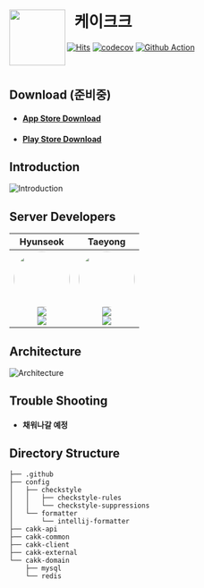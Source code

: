 # &nbsp; 케이크크 <a href="https://apps.apple.com/kr/app/%EC%BC%80%EC%9D%B4%ED%81%AC%ED%81%AC/id6449973946"><img src="https://github.com/CAKK-DEV/cakk-server/assets/56003992/36114846-3e0b-493c-9638-c02ad4b3a44e" align="left" width="100"></a>

[![Hits](https://hits.seeyoufarm.com/api/count/incr/badge.svg?url=https%3A%2F%2Fgithub.com%2Fcakk-dev%2Fcakk-server&count_bg=%2328DBE6&title_bg=%232D3540&icon=&icon_color=%23E7E7E7&title=hits&edge_flat=false)](https://hits.seeyoufarm.com)
[![codecov](https://codecov.io/gh/cakk-dev/cakk-server/graph/badge.svg?token=WMYRL0M1PU)](https://codecov.io/gh/cakk-dev/cakk-server)
[![Github Action](https://github.com/cakk-dev/cakk-server/actions/workflows/ci.yml/badge.svg)](https://github.com/cakk-dev/cakk-server/actions)

<br>

## Download (준비중)

- #### [App Store Download](https://apps.apple.com/kr/app/%EC%BC%80%EC%9D%B4%ED%81%AC%ED%81%AC/id6449973946)
- #### [Play Store Download](https://play.google.com/store/apps/details?id=com.prography.cakk&pcampaignid=web_share)

## Introduction

![Introduction](https://github.com/CAKK-DEV/cakk-server/assets/56003992/53515b12-d198-4a67-bc29-a8c4ef02df35)

## Server Developers

|                                                                                                                                                                                                                                                 Hyunseok                                                                                                                                                                                                                                                  |                                                                                                                                                                                                                                                          Taeyong                                                                                                                                                                                                                                                           |
|:---------------------------------------------------------------------------------------------------------------------------------------------------------------------------------------------------------------------------------------------------------------------------------------------------------------------------------------------------------------------------------------------------------------------------------------------------------------------------------------------------------:|:--------------------------------------------------------------------------------------------------------------------------------------------------------------------------------------------------------------------------------------------------------------------------------------------------------------------------------------------------------------------------------------------------------------------------------------------------------------------------------------------------------------------------:|
| <img src="https://avatars.githubusercontent.com/u/56003992?v=4" width="100" height="100" style="border-radius: 50%;"><br/><a href="https://www.linkedin.com/in/hyunseok-ko-326b62254" target="_blank"><img src="https://img.shields.io/badge/Hyunseok Ko-%230077B5.svg?style=for-the-socail&logo=linkedin&logoColor=white"/></a><br/><a href="https://github.com/lcomment" target="_blank"><img src="https://img.shields.io/badge/lcomment-181717?style=for-the-social&logo=github&logoColor=white"/></a> | <img src="https://avatars.githubusercontent.com/u/86272688?v=4" width="100" height="100" style="border-radius: 50%;"><br/><a href="https://www.linkedin.com/in/%ED%83%9C%EC%9A%A9-%EA%B9%80-76a31228a" target="_blank"><img src="https://img.shields.io/badge/Taeyong Kim-%230077B5.svg?style=for-the-social&logo=linkedin&logoColor=white"/></a><br/><a href="https://github.com/YongsHub" target="_blank"><img src="https://img.shields.io/badge/YongsHub-181717?style=for-the-social&logo=github&logoColor=white"/></a> |   <img src="https://avatars.githubusercontent.com/u/42805428?v=4" width="100" height="100" style="border-radius: 50%;"><br/><a href="https://github.com/skmwit" target="_blank"><img src="https://img.shields.io/badge/skmwit-181717?style=for-the-social&logo=github&logoColor=white"/></a>     |

## Architecture

![Architecture](https://github.com/CAKK-DEV/cakk-server/assets/56003992/351d1a27-c887-434a-85cf-f1c1f1c29d25)

## Trouble Shooting

- #### 채워나갈 예정

## Directory Structure

```
├── .github
├── config
│   ├── checkstyle
│   │   ├── checkstyle-rules
│   │   └── checkstyle-suppressions 
│   └── formatter
│       └── intellij-formatter
├── cakk-api
├── cakk-common
├── cakk-client
├── cakk-external
└── cakk-domain
    ├── mysql
    └── redis
```
